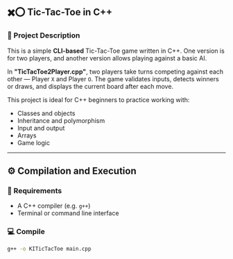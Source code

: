 ## ✖️⭕ Tic-Tac-Toe in C++

### 📌 Project Description

This is a simple **CLI-based** Tic-Tac-Toe game written in C++. One version is for two players, and another version allows playing against a basic AI.

In **"TicTacToe2Player.cpp"**, two players take turns competing against each other — Player `X` and Player `O`.
The game validates inputs, detects winners or draws, and displays the current board after each move.

This project is ideal for C++ beginners to practice working with:
- Classes and objects
- Inheritance and polymorphism
- Input and output
- Arrays
- Game logic

---

## ⚙️ Compilation and Execution

### 🔧 Requirements

- A C++ compiler (e.g. `g++`)
- Terminal or command line interface

### 💻 Compile

```bash
g++ -o KITicTacToe main.cpp
